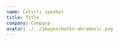 ```yaml
---
name: Četvrti speaker
title: Title
company: Company
avatar: ./../images/matko-abramovic.png
---
```


